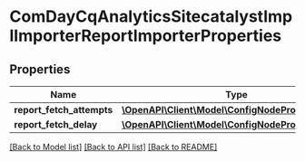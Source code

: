 # ComDayCqAnalyticsSitecatalystImplImporterReportImporterProperties

## Properties
Name | Type | Description | Notes
------------ | ------------- | ------------- | -------------
**report_fetch_attempts** | [**\OpenAPI\Client\Model\ConfigNodePropertyInteger**](ConfigNodePropertyInteger.md) |  | [optional] 
**report_fetch_delay** | [**\OpenAPI\Client\Model\ConfigNodePropertyInteger**](ConfigNodePropertyInteger.md) |  | [optional] 

[[Back to Model list]](../README.md#documentation-for-models) [[Back to API list]](../README.md#documentation-for-api-endpoints) [[Back to README]](../README.md)



